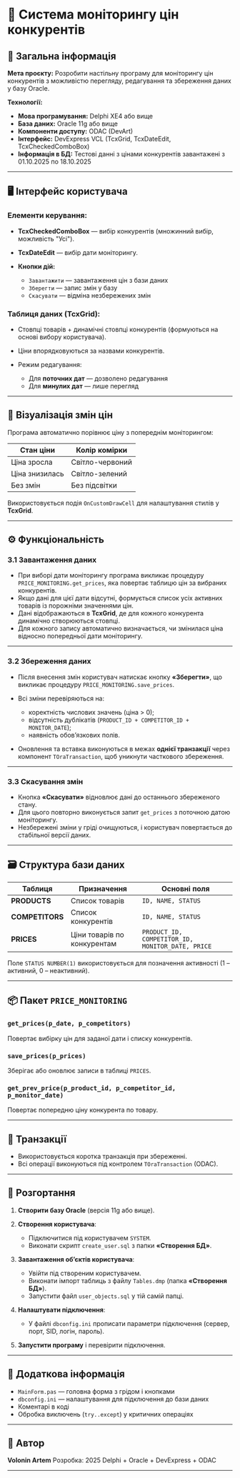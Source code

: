# 🧾 Система моніторингу цін конкурентів

## 📌 Загальна інформація

**Мета проєкту:**
Розробити настільну програму для моніторингу цін конкурентів з можливістю перегляду, редагування та збереження даних у базу Oracle.

**Технології:**

* **Мова програмування:** Delphi XE4 або вище
* **База даних:** Oracle 11g або вище
* **Компоненти доступу:** ODAC (DevArt)
* **Інтерфейс:** DevExpress VCL (TcxGrid, TcxDateEdit, TcxCheckedComboBox)
* **Інформація в БД:** Тестові данні з цінами конкурентів завантажені з 01.10.2025 по 18.10.2025

---

## 🖥 Інтерфейс користувача

### Елементи керування:

* **TcxCheckedComboBox** — вибір конкурентів (множинний вибір, можливість "Усі").
* **TcxDateEdit** — вибір дати моніторингу.
* **Кнопки дій:**

  * `Завантажити` — завантаження цін з бази даних
  * `Зберегти` — запис змін у базу
  * `Скасувати` — відміна незбережених змін

### Таблиця даних (TcxGrid):

* Стовпці товарів + динамічні стовпці конкурентів (формуються на основі вибору користувача).
* Ціни впорядковуються за назвами конкурентів.
* Режим редагування:

  * Для **поточних дат** — дозволено редагування
  * Для **минулих дат** — лише перегляд

---

## 🎨 Візуалізація змін цін

Програма автоматично порівнює ціну з попереднім моніторингом:

| Стан ціни      | Колір комірки   |
| -------------- | --------------- |
| Ціна зросла    | Світло-червоний |
| Ціна знизилась | Світло-зелений  |
| Без змін       | Без підсвітки   |

Використовується подія `OnCustomDrawCell` для налаштування стилів у **TcxGrid**.

---

## ⚙️ Функціональність

### 3.1 Завантаження даних

* При виборі дати моніторингу програма викликає процедуру `PRICE_MONITORING.get_prices`, яка повертає таблицю цін за вибраних конкурентів.
* Якщо дані для цієї дати відсутні, формується список усіх активних товарів із порожніми значеннями цін.
* Дані відображаються в **TcxGrid**, де для кожного конкурента динамічно створюються стовпці.
* Для кожного запису автоматично визначається, чи змінилася ціна відносно попередньої дати моніторингу.

---

### 3.2 Збереження даних

* Після внесення змін користувач натискає кнопку **«Зберегти»**, що викликає процедуру `PRICE_MONITORING.save_prices`.
* Всі зміни перевіряються на:

  * коректність числових значень (ціна > 0);
  * відсутність дублікатів (`PRODUCT_ID + COMPETITOR_ID + MONITOR_DATE`);
  * наявність обов’язкових полів.
* Оновлення та вставка виконуються в межах **однієї транзакції** через компонент `TOraTransaction`, щоб уникнути часткового збереження.

---

### 3.3 Скасування змін

* Кнопка **«Скасувати»** відновлює дані до останнього збереженого стану.
* Для цього повторно виконується запит `get_prices` з поточною датою моніторингу.
* Незбережені зміни у гріді очищуються, і користувач повертається до стабільної версії даних.

---

## 🗃 Структура бази даних

| Таблиця         | Призначення                 | Основні поля                                     |
| --------------- | --------------------------- | ------------------------------------------------ |
| **PRODUCTS**    | Список товарів              | `ID, NAME, STATUS`                               |
| **COMPETITORS** | Список конкурентів          | `ID, NAME, STATUS`                               |
| **PRICES**      | Ціни товарів по конкурентам | `PRODUCT_ID, COMPETITOR_ID, MONITOR_DATE, PRICE` |

Поле `STATUS NUMBER(1)` використовується для позначення активності (1 – активний, 0 – неактивний).

---

## 📦 Пакет `PRICE_MONITORING`

### `get_prices(p_date, p_competitors)`

Повертає вибірку цін для заданої дати і списку конкурентів.

### `save_prices(p_prices)`

Зберігає або оновлює записи в таблиці `PRICES`.

### `get_prev_price(p_product_id, p_competitor_id, p_monitor_date)`

Повертає попередню ціну конкурента по товару.

---

## 🧩 Транзакції

* Використовується коротка транзакція при збереженні.
* Всі операції виконуються під контролем `TOraTransaction` (ODAC).

---

## 🧪 Розгортання

1. **Створити базу Oracle** (версія 11g або вище).
2. **Створення користувача**:

   * Підключитися під користувачем `SYSTEM`.
   * Виконати скрипт `create_user.sql` з папки **«Створення БД»**.
3. **Завантаження об’єктів користувача**:

   * Увійти під створеним користувачем.
   * Виконати імпорт таблиць з файлу `Tables.dmp` (папка **«Створення БД»**).
   * Запустити файл `user_objects.sql` у тій самій папці.
4. **Налаштувати підключення**:

   * У файлі `dbconfig.ini` прописати параметри підключення (сервер, порт, SID, логін, пароль).
5. **Запустити програму** і перевірити підключення.

---

## 📖 Додаткова інформація

* `MainForm.pas` — головна форма з грідом і кнопками
* `dbconfig.ini` — налаштування для підключення до бази даних
* Коментарі в коді
* Обробка виключень (`try..except`) у критичних операціях

---

## 🧠 Автор

**Volonin Artem**
Розробка: 2025
Delphi + Oracle + DevExpress + ODAC

---
